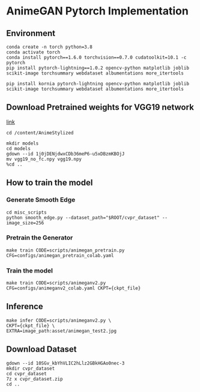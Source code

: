 # AnimeGAN Pytorch Implementation

## Environment
```
conda create -n torch python=3.8
conda activate torch
conda install pytorch==1.6.0 torchvision==0.7.0 cudatoolkit=10.1 -c pytorch
pip install pytorch-lightning==1.0.2 opencv-python matplotlib joblib scikit-image torchsummary webdataset albumentations more_itertools

pip install kornia pytorch-lightning opencv-python matplotlib joblib scikit-image torchsummary webdataset albumentations more_itertools 
```

## Download Pretrained weights for VGG19 network
[link](https://drive.google.com/u/0/uc?id=1j0jDENjdwxCDb36meP6-u5xDBzmKBOjJ&export=download)
```
cd /content/AnimeStylized

mkdir models
cd models
gdown --id 1j0jDENjdwxCDb36meP6-u5xDBzmKBOjJ
mv vgg19_no_fc.npy vgg19.npy
%cd ..
```

## How to train the model 

### Generate Smooth Edge 
```
cd misc_scripts
python smooth_edge.py --dataset_path="$ROOT/cvpr_dataset" --image_size=256
```

### Pretrain the Generator
```
make train CODE=scripts/animegan_pretrain.py CFG=configs/animegan_pretrain_colab.yaml
```

### Train the model 
```
make train CODE=scripts/animeganv2.py CFG=configs/animeganv2_colab.yaml CKPT={ckpt_file}
```

## Inference
```
make infer CODE=scripts/animeganv2.py \
CKPT={ckpt_file} \
EXTRA=image_path:asset/animegan_test2.jpg 
```

## Download Dataset
```
gdown --id 10SGv_kbYhVLIC2hLlz2GBkHGAo0nec-3
mkdir cvpr_dataset
cd cvpr_dataset
7z x cvpr_dataset.zip 
cd ..
```